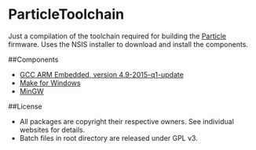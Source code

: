# ParticleToolchain
Just a compilation of the toolchain required for building the [Particle](http://www.particle.io/) firmware.  Uses the NSIS installer to download and install the components.

##Components
* [GCC ARM Embedded, version 4.9-2015-q1-update](https://launchpad.net/gcc-arm-embedded)
* [Make for Windows](http://gnuwin32.sourceforge.net/packages/make.htm)
* [MinGW](http://sourceforge.net/projects/mingw/)

##License
* All packages are copyright their respective owners.  See individual websites for details.
* Batch files in root directory are released under GPL v3.
